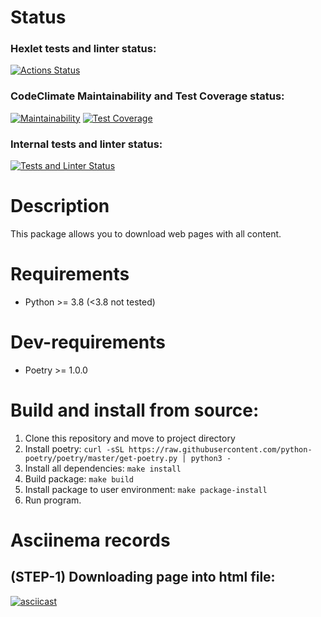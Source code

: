 # Status
### Hexlet tests and linter status:
[![Actions Status](https://github.com/Ky3mu40FF/python-project-51/workflows/hexlet-check/badge.svg)](https://github.com/Ky3mu40FF/python-project-51/actions)
### CodeClimate Maintainability and Test Coverage status:
[![Maintainability](https://api.codeclimate.com/v1/badges/444837cb45e2995a96a5/maintainability)](https://codeclimate.com/github/Ky3mu40FF/python-project-51/maintainability)
[![Test Coverage](https://api.codeclimate.com/v1/badges/444837cb45e2995a96a5/test_coverage)](https://codeclimate.com/github/Ky3mu40FF/python-project-51/test_coverage)
### Internal tests and linter status:
[![Tests and Linter Status](https://github.com/Ky3mu40FF/python-project-51/workflows/code-check/badge.svg)](https://github.com/Ky3mu40FF/python-project-51/actions)

# Description
This package allows you to download web pages with all content.

# Requirements
- Python >= 3.8 (<3.8 not tested)

# Dev-requirements
- Poetry >= 1.0.0

# Build and install from source:
1. Clone this repository and move to project directory
2. Install poetry: `curl -sSL https://raw.githubusercontent.com/python-poetry/poetry/master/get-poetry.py | python3 -`
3. Install all dependencies: `make install`
4. Build package: `make build`
5. Install package to user environment: `make package-install`
6. Run program.

# Asciinema records
## (STEP-1) Downloading page into html file:
[![asciicast](https://asciinema.org/a/KIwihECZef65WbDywv1dyezhB.svg)](https://asciinema.org/a/KIwihECZef65WbDywv1dyezhB)
